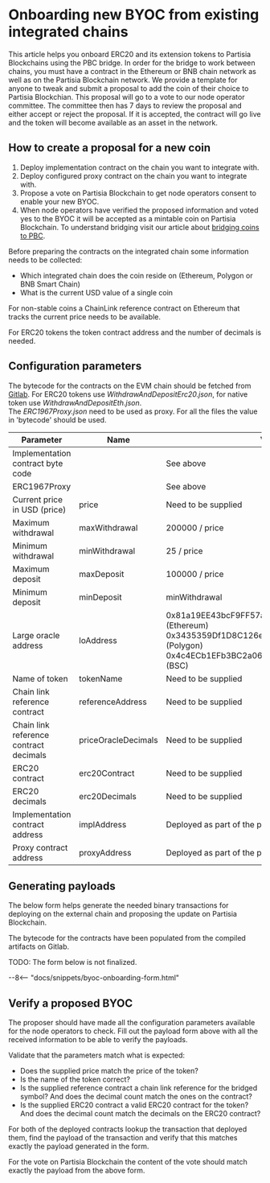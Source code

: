 # Onboarding new BYOC from existing integrated chains

This article helps you onboard ERC20 and its extension tokens to Partisia Blockchains using the PBC bridge. In order for the
bridge to work between chains, you must have a contract in the Ethereum or BNB chain network as well as on the Partisia
Blockchain network. We provide a template for anyone to tweak and submit a proposal to add the coin of their choice to
Partisia Blockchian.
This proposal will go to a vote to our node operator committee. The committee then has 7 days to review the proposal and
either accept or reject the proposal.
If it is accepted, the contract will go live and the token will become available as an asset in the network.

## How to create a proposal for a new coin

1. Deploy implementation contract on the chain you want to integrate with.
2. Deploy configured proxy contract on the chain you want to integrate with.
3. Propose a vote on Partisia Blockchain to get node operators consent to enable your new BYOC.
4. When node operators have verified the proposed information and voted yes to the BYOC it will be accepted as a mintable coin on Partisia Blockchain. To understand bridging visit our article about [bridging coins to PBC](bridging-byoc-by-sending-transactions.md#how-does-the-bridge-work).

Before preparing the contracts on the integrated chain some information needs to be collected:

- Which integrated chain does the coin reside on (Ethereum, Polygon or BNB Smart Chain)
- What is the current USD value of a single coin

For non-stable coins a ChainLink reference contract on Ethereum that tracks the current price needs
to be available.

For ERC20 tokens the token contract address and the number of decimals is needed.

## Configuration parameters

The bytecode for the contracts on the EVM chain should be fetched
from [Gitlab](https://gitlab.com/partisiablockchain/governance/byoc-contract-eth/-/packages/8687576).
For ERC20 tokens use _WithdrawAndDepositErc20.json_, for native token use
_WithdrawAndDepositEth.json_.  
The _ERC1967Proxy.json_ need to be used as proxy. For all the files the value in 'bytecode' should
be used.

| Parameter                              | Name                | Value                                                                                                                                                               |
|----------------------------------------|---------------------|---------------------------------------------------------------------------------------------------------------------------------------------------------------------|
| Implementation contract byte code      |                     | See above                                                                                                                                                           |
| ERC1967Proxy                           |                     | See above                                                                                                                                                           |
| Current price in USD (price)           | price               | Need to be supplied                                                                                                                                                 |
| Maximum withdrawal                     | maxWithdrawal       | 200000 / price                                                                                                                                                      |
| Minimum withdrawal                     | minWithdrawal       | 25 / price                                                                                                                                                          |
| Maximum deposit                        | maxDeposit          | 100000 / price                                                                                                                                                      |
| Minimum deposit                        | minDeposit          | minWithdrawal                                                                                                                                                       |
| Large oracle address                   | loAddress           | 0x81a19EE43bcF9FF57ab2694B3f435e3354894B3A (Ethereum)<br/>0x3435359Df1D8C126ea1b68BB51E958fdf43F8272 (Polygon)<br/>0x4c4ECb1EFb3BC2a065af1F714B60980a6562C26f (BSC) |
| Name of token                          | tokenName           | Need to be supplied                                                                                                                                                 |
| Chain link reference contract          | referenceAddress    | Need to be supplied                                                                                                                                                 |
| Chain link reference contract decimals | priceOracleDecimals | Need to be supplied                                                                                                                                                 |
| ERC20 contract                         | erc20Contract       | Need to be supplied                                                                                                                                                 |
| ERC20 decimals                         | erc20Decimals       | Need to be supplied                                                                                                                                                 |
| Implementation contract address        | implAddress         | Deployed as part of the proposal                                                                                                                                    |
| Proxy contract address                 | proxyAddress        | Deployed as part of the proposal                                                                                                                                    |

## Generating payloads

The below form helps generate the needed binary transactions for deploying on the external chain and
proposing the update on Partisia Blockchain.

The bytecode for the contracts have been populated from the compiled artifacts on Gitlab.

TODO: The form below is not finalized.

--8<-- "docs/snippets/byoc-onboarding-form.html"

## Verify a proposed BYOC

The proposer should have made all the configuration parameters available for the node operators to
check. Fill out the payload form above with all the received information to be able to verify the
payloads.

Validate that the parameters match what is expected:

- Does the supplied price match the price of the token?
- Is the name of the token correct?
- Is the supplied reference contract a chain link reference for the bridged symbol? And does the
  decimal count match the ones on the contract?
- Is the supplied ERC20 contract a valid ERC20 contract for the token? And does the decimal count
  match the decimals on the ERC20 contract?

For both of the deployed contracts lookup the transaction that deployed them, find the payload of
the transaction and verify that this matches exactly the payload generated in the form.

For the vote on Partisia Blockchain the content of the vote should match exactly the payload from
the above form. 
